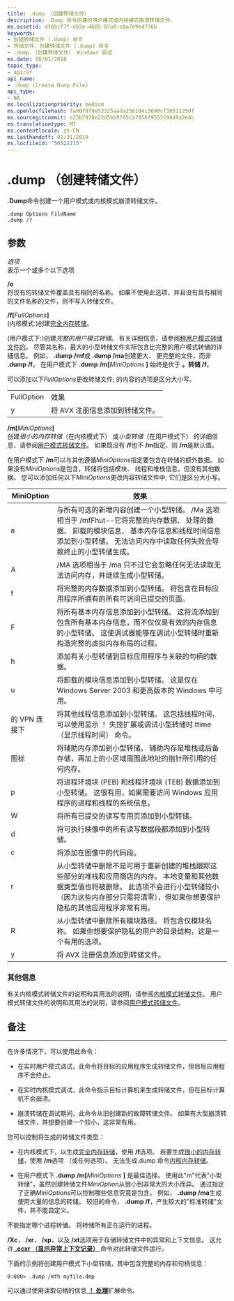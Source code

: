 ```yaml
---
title: .dump （创建转储文件）
description: .Dump 命令创建的用户模式或内核模式崩溃转储文件。
ms.assetid: df6bcf7f-eb2e-4605-87a0-c0a7e9e4776b
keywords:
- 创建转储文件 (.dump) 命令
- 转储文件，创建转储文件 (.dump) 命令
- .dump （创建转储文件） Windows 调试
ms.date: 08/01/2018
topic_type:
- apiref
api_name:
- .dump (Create Dump File)
api_type:
- NA
ms.localizationpriority: medium
ms.openlocfilehash: fa90f8f9e53325aada256104c3690cf30521250f
ms.sourcegitcommit: a33b7978e22d5bb9f65ca7056f955319049a2e4c
ms.translationtype: MT
ms.contentlocale: zh-CN
ms.lasthandoff: 01/31/2019
ms.locfileid: "56522215"
---
```

# <a name="dump-create-dump-file"></a>.dump （创建转储文件）


**.Dump**命令创建一个用户模式或内核模式崩溃转储文件。

```dbgcmd
.dump Options FileName 
.dump /?
```

## <a name="span-idddkmetacreatedumpfiledbgspanspan-idddkmetacreatedumpfiledbgspanparameters"></a><span id="ddk_meta_create_dump_file_dbg"></span><span id="DDK_META_CREATE_DUMP_FILE_DBG"></span>参数


<span id="_______Options______"></span><span id="_______options______"></span><span id="_______OPTIONS______"></span> *选项*   
表示一个或多个以下选项

<span id="_o"></span><span id="_O"></span>**/o**  
将现有的转储文件覆盖具有相同的名称。 如果不使用此选项，并且没有具有相同的文件名称的文件，则不写入转储文件。

<span id="_f_FullOptions_"></span><span id="_f_fulloptions_"></span><span id="_F_FULLOPTIONS_"></span>**/f\[**<em>FullOptions</em>**\]**  
(内核模式:)创建[完全内存转储](complete-memory-dump.md)。

(用户模式下:)创建*完整的用户模式转储*。 有关详细信息，请参阅[种用户模式转储文件的](user-mode-dump-files.md#varieties)。 尽管其名称，最大的小型转储文件实际包含比完整的用户模式转储的详细信息。 例如， **.dump /mf**或 **.dump /ma**创建更大、 更完整的文件，而非 **.dump /f**。 在用户模式下 **.dump** **/m\[**<em>MiniOptions</em> **\]** 始终是优于 **。转储 /f**。

可以添加以下*FullOptions*更改转储文件; 的内容的选项是区分大小写。

|||
|--- |--- |
|FullOption|效果|
|y|将 AVX 注册信息添加到转储文件。|
 

<span id="_m_MiniOptions_"></span><span id="_m_minioptions_"></span><span id="_M_MINIOPTIONS_"></span>**/m\[**<em>MiniOptions</em>**\]**  
创建*很小的内存转储*（在内核模式下） 或*小型转储*（在用户模式下） 的详细信息，请参阅[用户模式转储文件](user-mode-dump-files.md)。 如果既没有 **/f**也不 **/m**指定，则 **/m**是默认值。

在用户模式下 **/m**可以与其他遵循*MiniOptions*指定要包含在转储的额外数据。 如果没有*MiniOptions*是包含，转储将包括模块、 线程和堆栈信息，但没有其他数据。 您可以添加任何以下*MiniOptions*更改内容转储文件中; 它们是区分大小写。

|MiniOption|效果|
|--- |--- |
|a|与所有可选的新增内容创建一个小型转储。 /Ma 选项相当于 /mfFhut--它将完整的内存数据、 处理的数据、 卸载的模块信息、 基本内存信息和线程时间信息添加到小型转储。 无法访问内存中读取任何失败会导致终止的小型转储生成。|
|A|/MA 选项相当于 /ma 只不过它会忽略任何无法读取无法访问内存，并继续生成小型转储。|
|f|将完整的内存数据添加到小型转储。 将包含在目标应用程序所拥有的所有可访问已提交的页面。|
|F|将所有基本内存信息添加到小型转储。 这将流添加到包含所有基本内存信息，而不仅仅是有效的内存信息的小型转储。 这使调试器能够在调试小型转储时重新构造完整的虚拟内存布局的过程。|
|h|添加有关小型转储到目标应用程序与关联的句柄的数据。|
|u|将卸载的模块信息添加到小型转储。 这是仅在 Windows Server 2003 和更高版本的 Windows 中可用。|
|的 VPN 连接下|将其他线程信息添加到小型转储。 这包括线程时间，可以使用显示 ！ 失控扩展或调试小型转储时.ttime （显示线程时间） 命令。|
|图标|将辅助内存添加到小型转储。 辅助内存是堆栈或后备存储，再加上的小区域周围此地址的指针所引用的任何内存。|
|p|将进程环境块 (PEB) 和线程环境块 (TEB) 数据添加到小型转储。 这很有用，如果需要访问 Windows 应用程序的进程和线程的系统信息。|
|W|将所有已提交的读写专用页添加到小型转储。|
|d|将可执行映像中的所有读写数据段都添加到小型转储。|
|c|将添加在图像中的代码段。|
|r|从小型转储中删除不是可用于重新创建的堆栈跟踪这些部分的堆栈和应用商店的内存。 本地变量和其他数据类型值也将被删除。 此选项不会进行小型转储较小 （因为这些内存部分只需将清零），但如果你想要保护隐私的其他应用程序非常有用。|
|R|从小型转储中删除所有模块路径。 将包含仅模块名称。 如果你想要保护隐私的用户的目录结构，这是一个有用的选项。|
|y|将 AVX 注册信息添加到转储文件。|

 

### <a name="span-idadditionalinformationspanspan-idadditionalinformationspanspan-idadditionalinformationspanadditional-information"></a><span id="Additional_Information"></span><span id="additional_information"></span><span id="ADDITIONAL_INFORMATION"></span>其他信息

有关内核模式转储文件的说明和其用法的说明，请参阅[内核模式转储文件](kernel-mode-dump-files.md)。 用户模式转储文件的说明和其用法的说明，请参阅[用户模式转储文件](user-mode-dump-files.md)。

## <a name="remarks"></a>备注
-------

在许多情况下，可以使用此命令：

-   在实时用户模式调试，此命令将目标的应用程序生成转储文件，但目标应用程序不会终止。

-   在实时内核模式调试，此命令指示目标计算机来生成转储文件，但在目标计算机不会崩溃。

-   崩溃转储在调试期间，此命令从旧创建新的故障转储文件。 如果有大型崩溃转储文件，并想要创建一个较小，这非常有用。

您可以控制将生成的转储文件类型：

- 在内核模式下，以生成[完全内存转储](complete-memory-dump.md)，使用 **/f**选项。 若要生成[很小的内存转储](small-memory-dump.md)，使用 **/m**选项 （或任何选项）。 无法生成.dump 命令[内核内存转储](kernel-memory-dump.md)。

- 在用户模式下 **.dump** **/m\[**<em>MiniOptions</em> **\]** 是最佳选择。 使用此"m"代表"小型转储"，虽然创建转储文件*MiniOption*从很小到非常大的大小而异。 通过指定了正确*MiniOptions*可以控制哪些信息究竟是包含。 例如， **.dump /ma**生成使用大量的信息的转储。 较旧的命令， **.dump /f**，产生较大的"标准转储"文件，并不能自定义。

不能指定哪个进程转储。 将转储所有正在运行的进程。

**/Xc**， **/xr**， **/xp**，以及 **/xt**选项用于存储转储文件中的异常和上下文信息。 这允许[ **.ecxr （显示异常上下文记录）** ](-ecxr--display-exception-context-record-.md)命令对此转储文件运行。

下面的示例将创建用户模式下小型转储，其中包含完整的内存和句柄信息：

```dbgcmd
0:000> .dump /mfh myfile.dmp 
```

可以通过使用读取句柄的信息[ **！ 处理**](-handle.md)扩展命令。

 

 





